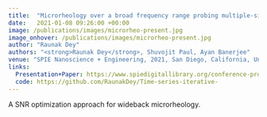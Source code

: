 ```yaml
---
title:  "Microrheology over a broad frequency range probing multiple-sinusoid oscillating optical tweezer"
date:   2021-01-08 09:26:00 +00:00
image: /publications/images/microrheo-present.jpg
image_onhover: /publications/images/microrheo-present.jpg
author: "Raunak Dey"
authors: "<strong>Raunak Dey</strong>, Shuvojit Paul, Ayan Banerjee"
venue: "SPIE Nanoscience + Engineering, 2021, San Diego, California, United States"
links:
  Presentation+Paper: https://www.spiedigitallibrary.org/conference-proceedings-of-spie/11798/117980D/Microrheology-over-a-broad-frequency-range-probing-multiple-sinusoid-oscillating/10.1117/12.2596296.short
  code: https://github.com/RaunakDey/Time-series-iterative-
---
```

A SNR optimization approach for wideback microrheology.